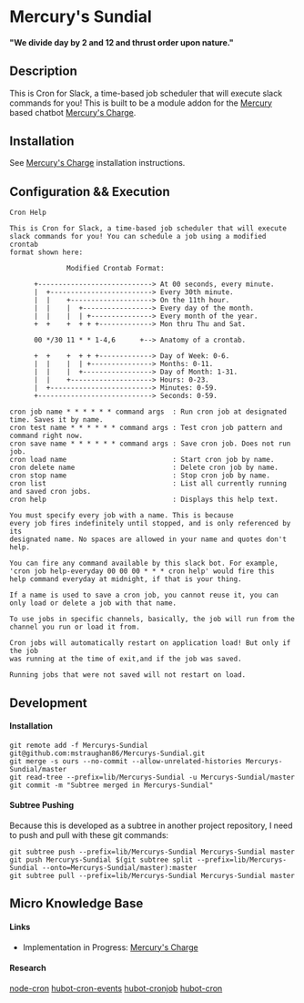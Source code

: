 # Mercury's Sundial
#### "We divide day by 2 and 12 and thrust order upon nature."

## Description
This is Cron for Slack, a time-based job scheduler that will execute slack commands for you! This is built to be a module addon for the [Mercury](https://github.com/mstraughan86/Mercury) based chatbot [Mercury's Charge](https://github.com/mstraughan86/Mercurys-Charge).

## Installation
See [Mercury's Charge](https://github.com/mstraughan86/Mercurys-Charge) installation instructions.

## Configuration && Execution
```
Cron Help

This is Cron for Slack, a time-based job scheduler that will execute
slack commands for you! You can schedule a job using a modified crontab
format shown here:

              Modified Crontab Format:

      +----------------------------> At 00 seconds, every minute.
      |  +-------------------------> Every 30th minute.
      |  |    +--------------------> On the 11th hour.
      |  |    |  +-----------------> Every day of the month.
      |  |    |  | +---------------> Every month of the year.
      +  +    +  + + +-------------> Mon thru Thu and Sat.

      00 */30 11 * * 1-4,6		+--> Anatomy of a crontab.

      +  +    +  + + +-------------> Day of Week: 0-6.
      |  |    |  | +---------------> Months: 0-11.
      |  |    |  +-----------------> Day of Month: 1-31.
      |  |    +--------------------> Hours: 0-23.
      |  +-------------------------> Minutes: 0-59.
      +----------------------------> Seconds: 0-59.

cron job name * * * * * * command args  : Run cron job at designated time. Saves it by name.
cron test name * * * * * * command args : Test cron job pattern and command right now.
cron save name * * * * * * command args : Save cron job. Does not run job.
cron load name                          : Start cron job by name.
cron delete name                        : Delete cron job by name.
cron stop name                          : Stop cron job by name.
cron list                               : List all currently running and saved cron jobs.
cron help                               : Displays this help text.

You must specify every job with a name. This is because
every job fires indefinitely until stopped, and is only referenced by its
designated name. No spaces are allowed in your name and quotes don't help.

You can fire any command available by this slack bot. For example,
'cron job help-everyday 00 00 00 * * * cron help' would fire this
help command everyday at midnight, if that is your thing.

If a name is used to save a cron job, you cannot reuse it, you can
only load or delete a job with that name.

To use jobs in specific channels, basically, the job will run from the
channel you run or load it from.

Cron jobs will automatically restart on application load! But only if the job
was running at the time of exit,and if the job was saved.

Running jobs that were not saved will not restart on load.
```

## Development
#### Installation
```
git remote add -f Mercurys-Sundial git@github.com:mstraughan86/Mercurys-Sundial.git
git merge -s ours --no-commit --allow-unrelated-histories Mercurys-Sundial/master
git read-tree --prefix=lib/Mercurys-Sundial -u Mercurys-Sundial/master
git commit -m "Subtree merged in Mercurys-Sundial"
```
#### Subtree Pushing
Because this is developed as a subtree in another project repository, I need to push and pull with these git commands:
```
git subtree push --prefix=lib/Mercurys-Sundial Mercurys-Sundial master
git push Mercurys-Sundial $(git subtree split --prefix=lib/Mercurys-Sundial --onto=Mercurys-Sundial/master):master
git subtree pull --prefix=lib/Mercurys-Sundial Mercurys-Sundial master
```

## Micro Knowledge Base
#### Links
- Implementation in Progress: [Mercury's Charge](https://github.com/mstraughan86/Mercurys-Charge)

#### Research
[node-cron](https://github.com/kelektiv/node-cron)
[hubot-cron-events](https://github.com/Gandi/hubot-cron-events)
[hubot-cronjob](https://github.com/PavelVanecek/hubot-cronjob)
[hubot-cron](https://github.com/miyagawa/hubot-cron)
